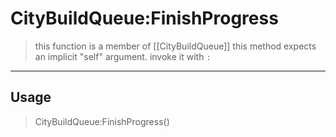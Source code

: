 # CityBuildQueue:FinishProgress
> this function is a member of [[CityBuildQueue]]
> this method expects an implicit "self" argument. invoke it with `:`
-----
## Usage
> CityBuildQueue:FinishProgress()
